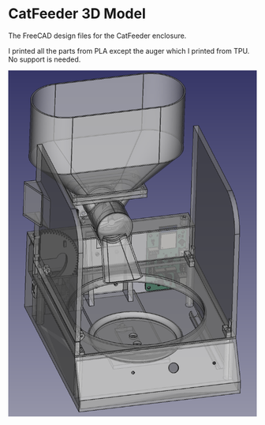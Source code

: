 # CatFeeder 3D Model

The FreeCAD design files for the CatFeeder enclosure.

I printed all the parts from PLA except the auger which I printed from TPU. No support is needed.

![ESPpower](https://github.com/ifreislich/CatFeeder-3D-Model/blob/main/images/render.png)
